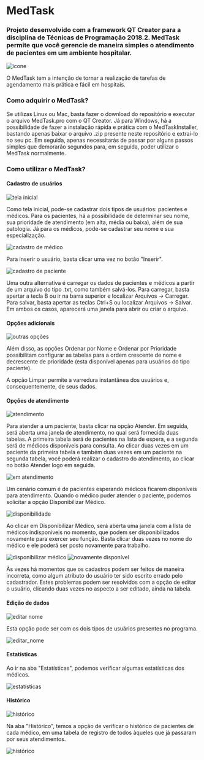 # MedTask
### Projeto desenvolvido com a framework QT Creator para a disciplina de Técnicas de Programação 2018.2. MedTask permite que você gerencie de maneira simples o atendimento de pacientes em um ambiente hospitalar. 

![ícone](figuras/icon.png)

O MedTask tem a intenção de tornar a realização de tarefas de agendamento mais prática e fácil em hospitais. 

### Como adquirir o MedTask?

Se utilizas Linux ou Mac, basta fazer o download do repositório e executar o arquivo MedTask.pro com o QT Creator. Já para Windows, há a possibilidade de fazer a instalação rápida e prática com o MedTaskInstaller, bastando apenas baixar o arquivo .zip presente neste repositório e extrai-lo no seu pc. Em seguida, apenas necessitarás de passar por alguns passos simples que demorarão segundos para, em seguida, poder utilizar o MedTask normalmente. 

### Como utilizar o MedTask?

#### Cadastro de usuários
![tela inicial](figuras/01.PNG)

Como tela inicial, pode-se cadastrar dois tipos de usuários: pacientes e médicos. Para os pacientes, há a possibilidade de determinar seu nome, sua prioridade de atendimento (em alta, média ou baixa), além de sua patologia. Já para os médicos, pode-se cadastrar seu nome e sua especialização. 

![cadastro de médico](figuras/02.PNG)

Para inserir o usuário, basta clicar uma vez no botão "Inserir".

![cadastro de paciente](figuras/03.PNG)

Uma outra alternativa é carregar os dados de pacientes e médicos a partir de um arquivo do tipo .txt, como também salvá-los. Para carregar, basta apertar a tecla B ou ir na barra superior e localizar Arquivos -> Carregar. Para salvar, basta apertar as teclas Ctrl+S ou localizar Arquivos -> Salvar. Em ambos os casos, aparecerá uma janela para abrir ou criar o arquivo.

#### Opções adicionais
![outras opções](figuras/04.PNG)

Além disso, as opções Ordenar por Nome e Ordenar por Prioridade possibilitam configurar as tabelas para a ordem crescente de nome e decrescente de prioridade (esta disponível apenas para usuários do tipo paciente). 

A opção Limpar permite a varredura instantânea dos usuários e, consequentemente, de seus dados.

#### Opções de atendimento
![atendimento](figuras/05.PNG)

Para atender a um paciente, basta clicar na opção Atender. Em seguida, será aberta uma janela de atendimento, no qual será fornecida duas tabelas. A primeira tabela será de pacientes na lista de espera, e a segunda será de médicos disponíveis para consulta. Ao clicar duas vezes em um paciente da primeira tabela e também duas vezes em um paciente na segunda tabela, você poderá realizar o cadastro do atendimento, ao clicar no botão Atender logo em seguida. 

![em atendimento](figuras/06.PNG)

Um cenário comum é de pacientes esperando médicos ficarem disponíveis para atendimento. Quando o médico puder atender o paciente, podemos solicitar a opção Disponibilizar Médico.

![disponibilidade](figuras/07.PNG)

Ao clicar em Disponibilizar Médico, será aberta uma janela com a lista de médicos indisponíveis no momento, que podem ser disponibilizados novamente para exercer seu função. Basta clicar duas vezes no nome do médico e ele poderá ser posto novamente para trabalho.

![disponibilizar médico](figuras/08.PNG)
![novamente disponível](figuras/09.PNG)

Às vezes há momentos que os cadastros podem ser feitos de maneira incorreta, como algum atributo do usuário ter sido escrito errado pelo cadastrador. Estes problemas podem ser resolvidos com a opção de editar o usuário, clicando duas vezes no aspecto a ser editado, ainda na tabela.

#### Edição de dados

![editar nome](figuras/13.PNG)

Esta opção pode ser com os dois tipos de usuários presentes no programa.

![editar_nome](figuras/14.PNG)

#### Estatísticas

Ao ir na aba "Estatísticas", podemos verificar algumas estatísticas dos médicos. 

![estatísticas](figuras/10.PNG)

#### Histórico

![histórico](figuras/11.PNG)

Na aba "Histórico", temos a opção de verificar o histórico de pacientes de cada médico, em uma tabela de registro de todos àqueles que já passaram por seus atendimentos. 

![histórico](figuras/12.PNG)
